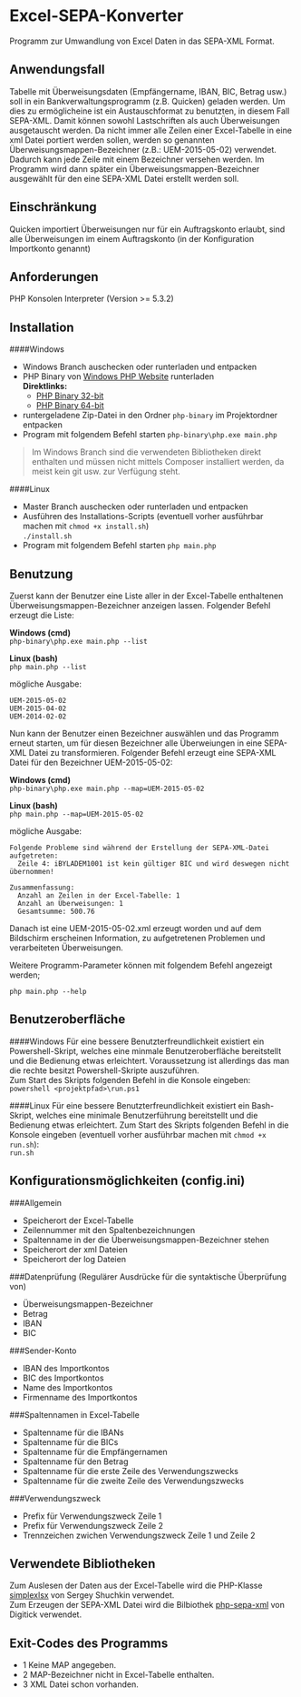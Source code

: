 Excel-SEPA-Konverter
====================

Programm zur Umwandlung von Excel Daten in das SEPA-XML Format.

Anwendungsfall
--------------
  Tabelle mit Überweisungsdaten (Empfängername, IBAN, BIC, Betrag usw.)
  soll in ein Bankverwaltungsprogramm (z.B. Quicken) geladen werden. Um
  dies zu ermöglicheine ist ein Austauschformat zu benutzten, in diesem
  Fall SEPA-XML. Damit können sowohl Lastschriften als auch Überweisungen
  ausgetauscht werden. Da nicht immer alle Zeilen einer Excel-Tabelle
  in eine xml Datei portiert werden sollen, werden so genannten
  Überweisungsmappen-Bezeichner (z.B.: UEM-2015-05-02) verwendet. Dadurch
  kann jede Zeile mit einem Bezeichner versehen werden. Im Programm wird
  dann später ein Überweisungsmappen-Bezeichner ausgewählt für den eine
  SEPA-XML Datei erstellt werden soll.

Einschränkung
--------------
  Quicken importiert Überweisungen nur für ein Auftragskonto erlaubt,
  sind alle Überweisungen im einem Auftragskonto (in der Konfiguration
  Importkonto genannt)


Anforderungen
-------------
  PHP Konsolen Interpreter (Version >= 5.3.2)


Installation
------------

####Windows
* Windows Branch auschecken oder runterladen und entpacken
* PHP Binary von [Windows PHP Website](http://windows.php.net/download/) runterladen  
  **Direktlinks:**
    * [PHP Binary 32-bit](http://windows.php.net/downloads/releases/php-5.6.9-nts-Win32-VC11-x86.zip)
    * [PHP Binary 64-bit](http://windows.php.net/downloads/releases/php-5.6.9-nts-Win32-VC11-x64.zip)
* runtergeladene Zip-Datei in den Ordner `php-binary` im Projektordner entpacken
* Program mit folgendem Befehl starten
  `php-binary\php.exe main.php`
> Im Windows Branch sind die verwendeten Bibliotheken direkt enthalten und müssen nicht mittels Composer installiert
  werden, da meist kein git usw. zur Verfügung steht.

####Linux
* Master Branch auschecken oder runterladen und entpacken
* Ausführen des Installations-Scripts (eventuell vorher ausführbar machen mit `chmod +x install.sh`)  
  `./install.sh`
* Program mit folgendem Befehl starten
  `php main.php`

Benutzung
------------
  Zuerst kann der Benutzer eine Liste aller in der Excel-Tabelle
  enthaltenen Überweisungsmappen-Bezeichner anzeigen lassen. Folgender
  Befehl erzeugt die Liste:
  
  **Windows (cmd)**  
  `php-binary\php.exe main.php --list`
  
  **Linux (bash)**                  
  `php main.php --list`       

  mögliche Ausgabe:
  
    UEM-2015-05-02
    UEM-2015-04-02
    UEM-2014-02-02

  Nun kann der Benutzer einen Bezeichner auswählen und das Programm erneut
  starten, um für diesen Bezeichner alle Überweiungen in eine SEPA-XML Datei
  zu transformieren. Folgender Befehl erzeugt eine SEPA-XML Datei für den
  Bezeichner UEM-2015-05-02:
  
  **Windows (cmd)**  
  `php-binary\php.exe main.php --map=UEM-2015-05-02`
    
  **Linux (bash)**  
  `php main.php --map=UEM-2015-05-02`

  mögliche Ausgabe:
  
    Folgende Probleme sind während der Erstellung der SEPA-XML-Datei aufgetreten:
      Zeile 4: iBYLADEM1001 ist kein gültiger BIC und wird deswegen nicht übernommen!
    
    Zusammenfassung:
      Anzahl an Zeilen in der Excel-Tabelle: 1
      Anzahl an Überweisungen: 1
      Gesamtsumme: 500.76

  Danach ist eine UEM-2015-05-02.xml erzeugt worden und auf dem Bildschirm
  erscheinen Information, zu aufgetretenen Problemen und verarbeiteten Überweisungen.

  Weitere Programm-Parameter können mit folgendem Befehl angezeigt werden;
  
  `php main.php --help`


Benutzeroberfläche
------------------

####Windows
  Für eine bessere Benutzterfreundlichkeit existiert ein Powershell-Skript, welches eine minmale Benutzeroberfläche
  bereitstellt und die Bedienung etwas erleichtert. Voraussetzung ist allerdings das man die rechte besitzt
  Powershell-Skripte auszuführen.  
  Zum Start des Skripts folgenden Befehl in die Konsole eingeben:  
  `powershell <projektpfad>\run.ps1`
  
####Linux
  Für eine bessere Benutzterfreundlichkeit existiert ein Bash-Skript, welches eine minimale Benutzerführung bereitstellt
  und die Bedienung etwas erleichtert.
  Zum Start des Skripts folgenden Befehl in die Konsole eingeben (eventuell vorher ausführbar machen mit `chmod +x run.sh`):  
  `run.sh`


Konfigurationsmöglichkeiten (config.ini)
---------------------------
###Allgemein
  * Speicherort der Excel-Tabelle
  * Zeilennummer mit den Spaltenbezeichnungen
  * Spaltenname in der die Überweisungsmappen-Bezeichner stehen
  * Speicherort der xml Dateien
  * Speicherort der log Dateien

###Datenprüfung (Regulärer Ausdrücke für die syntaktische Überprüfung von)
  * Überweisungsmappen-Bezeichner
  * Betrag
  * IBAN
  * BIC

###Sender-Konto
  * IBAN des Importkontos
  * BIC des Importkontos
  * Name des Importkontos
  * Firmenname des Importkontos

###Spaltennamen in Excel-Tabelle
  * Spaltenname für die IBANs
  * Spaltenname für die BICs
  * Spaltenname für die Empfängernamen
  * Spaltenname für den Betrag
  * Spaltenname für die erste Zeile des Verwendungszwecks
  * Spaltenname für die zweite Zeile des Verwendungszwecks

###Verwendungszweck
  * Prefix für Verwendungszweck Zeile 1
  * Prefix für Verwendungszweck Zeile 2
  * Trennzeichen zwichen Verwendungszweck Zeile 1 und Zeile 2


Verwendete Bibliotheken
-------------------------
  Zum Auslesen der Daten aus der Excel-Tabelle wird die
  PHP-Klasse [simplexlsx](http://www.phpclasses.org/package/6279-PHP-Parse-and-retrieve-data-from-Excel-XLS-files.html)
  von Sergey Shuchkin verwendet.  
  Zum Erzeugen der SEPA-XML Datei wird die Bilbiothek [php-sepa-xml](https://github.com/digitick/php-sepa-xml) von Digitick verwendet.


Exit-Codes des Programms
---------------------------
  * 1 Keine MAP angegeben.
  * 2 MAP-Bezeichner nicht in Excel-Tabelle enthalten.
  * 3 XML Datei schon vorhanden.